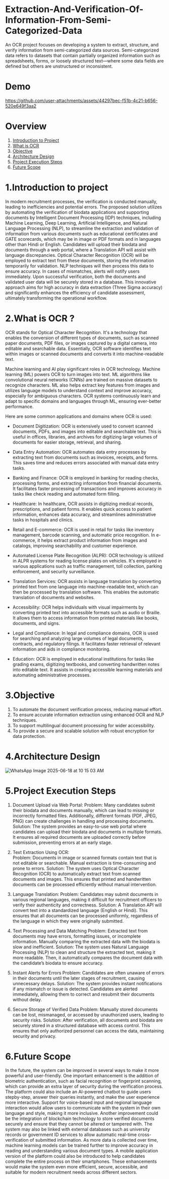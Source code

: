 # Extraction-And-Verification-Of-Information-From-Semi-Categorized-Data
An OCR project focuses on developing a system to extract, structure, and verify information from semi-categorized data sources. Semi-categorized data refers to datasets that contain partially organized information such as spreadsheets, forms, or loosely structured text—where some data fields are defined but others are unstructured or inconsistent.

# Demo

https://github.com/user-attachments/assets/44297bec-f51b-4c21-b656-520e649f3aa2



# Overview
1. [Introduction to Project](#intro)
2. [What is OCR](#ocr)
3. [Objective](#goal)
4. [Architecture Design](#archi)
5. [Project Execution Steps](#execute)
6. [Future Scope](#future)
   
# 1.Introduction to project
<a name="intro"></a>

In modern recruitment processes, the verification is conducted manually, leading to inefficiencies and potential errors. The proposed solution utilizes by automating the verification of biodata applications and supporting documents by Intelligent Document Processing (IDP) techniques, including Machine Learning, Deep Learning, Artificial Intelligence, and Natural Language Processing (NLP), to streamline the extraction and validation of information from various documents such as educational certificates and GATE scorecards, which may be in image or PDF formats and in languages other than Hindi or English. Candidates will upload their biodata and documents through a web portal, where a Translation API will assist with language discrepancies. Optical Character Recognition (OCR) will be employed to extract text from these documents, storing the information temporarily for validation. NLP techniques will then process this data to ensure accuracy. In cases of mismatches, alerts will notify users immediately. Upon successful verification, both the documents and validated user data will be securely stored in a database. This innovative approach aims for high accuracy in data extraction (Three Sigma accuracy) and significantly enhances the efficiency of candidate assessment, ultimately transforming the operational workflow.

# 2.What is OCR ?
<a name="ocr"></a>
OCR stands for Optical Character Recognition. It's a technology that enables the conversion of different types of documents, such as scanned paper documents, PDF files, or images captured by a digital camera, into editable and searchable data. Essentially, OCR software identifies text within images or scanned documents and converts it into machine-readable text.

Machine learning and AI play significant roles in OCR technology. Machine learning (ML) powers OCR to turn images into text. ML algorithms like convolutional neural networks (CNNs) are trained on massive datasets to recognize characters. ML also helps extract key features from images and utilizes language models to understand context and improve accuracy, especially for ambiguous characters. OCR systems continuously learn and adapt to specific domains and languages through ML, ensuring ever-better performance.

Here are some common applications and domains where OCR is used:

- Document Digitization: OCR is extensively used to convert scanned documents, PDFs, and images into editable and searchable text. This is useful in offices, libraries, and archives for digitizing large volumes of documents for easier storage, retrieval, and sharing.
  
- Data Entry Automation: OCR automates data entry processes by extracting text from documents such as invoices, receipts, and forms. This saves time and reduces errors associated with manual data entry tasks.
  
- Banking and Finance: OCR is employed in banking for reading checks, processing forms, and extracting information from financial documents. It facilitates faster processing of transactions and improves accuracy in tasks like check reading and automated form filling.
  
- Healthcare: In healthcare, OCR assists in digitizing medical records, prescriptions, and patient forms. It enables quick access to patient information, enhances data accuracy, and streamlines administrative tasks in hospitals and clinics.
  
- Retail and E-commerce: OCR is used in retail for tasks like inventory management, barcode scanning, and automatic price recognition. In e-commerce, it helps extract product information from images and catalogs, improving searchability and customer experience.
  
- Automated License Plate Recognition (ALPR): OCR technology is utilized in ALPR systems for reading license plates on vehicles. It's employed in various applications such as traffic management, toll collection, parking enforcement, and security surveillance.
  
- Translation Services: OCR assists in language translation by converting printed text from one language into machine-readable text, which can then be processed by translation software. This enables the automatic translation of documents and websites.
  
- Accessibility: OCR helps individuals with visual impairments by converting printed text into accessible formats such as audio or Braille. It allows them to access information from printed materials like books, documents, and signs.
  
- Legal and Compliance: In legal and compliance domains, OCR is used for searching and analyzing large volumes of legal documents, contracts, and regulatory filings. It facilitates faster retrieval of relevant information and aids in compliance monitoring.
  
- Education: OCR is employed in educational institutions for tasks like grading exams, digitizing textbooks, and converting handwritten notes into editable text. It assists in creating accessible learning materials and automating administrative processes.

# 3.Objective
<a name="goal"></a>
1. To automate the document verification process, reducing manual effort.
2. To ensure accurate information extraction using enhanced OCR and NLP techniques.
3. To support multilingual document processing for wider accessibility.
4. To provide a secure and scalable solution with robust encryption for data protection.

# 4.Architecture Design
<a name="archi"><a/>
![WhatsApp Image 2025-06-18 at 10 15 03 AM](https://github.com/user-attachments/assets/57f39cb0-8755-4078-9710-d165cdc9dcbc)


# 5.Project Execution Steps
<a name="execute"></a>

1.	Document Upload via Web Portal:
Problem:  Many candidates submit their biodata and documents manually, which can lead to missing or incorrectly formatted files. Additionally, different formats (PDF, JPEG, PNG) can create challenges in handling and processing documents. 
Solution: The system provides an easy-to-use web portal where candidates can upload their biodata and documents in multiple formats. It ensures all required documents are uploaded correctly before submission, preventing errors at an early stage.

2.	Text Extraction Using OCR:  
Problem: Documents in image or scanned formats contain text that is not editable or searchable. Manual extraction is time-consuming and prone to errors. 
Solution:  The system uses Optical Character Recognition (OCR) to automatically extract text from scanned documents and images. This ensures that printed and handwritten documents can be processed efficiently without manual intervention.

3.	Language Translation: 
Problem: Candidates may submit documents in various regional languages, making it difficult for recruitment officers to verify their authenticity and correctness. 
Solution: A Translation API will convert text into a standardized language (English or Hindi). This ensures that all documents can be processed uniformly, regardless of the language in which they were originally submitted.

4. Text Processing and Data Matching 
Problem: Extracted text from documents may have errors, formatting issues, or incomplete information. Manually comparing the extracted data with the biodata is slow and inefficient. 
Solution: The system uses Natural Language Processing (NLP) to clean and structure the extracted text, making it more readable. Then, it automatically compares the document data with the candidate’s biodata to ensure accuracy.

5. Instant Alerts for Errors 
Problem: Candidates are often unaware of errors in their documents until the later stages of recruitment, causing unnecessary delays. 
Solution: The system provides instant notifications if any mismatch or issue is detected. Candidates are alerted immediately, allowing them to correct and resubmit their documents without delay.

6. Secure Storage of Verified Data 
Problem: Manually stored documents can be lost, mismanaged, or accessed by unauthorized users, leading to security risks. 
Solution:  After verification, all documents and biodata are securely stored in a structured database with access control. This ensures that only authorized personnel can access the data, maintaining security and privacy.

# 6.Future Scope
<a name="future"></a>
In the future, the system can be improved in several ways to make it more powerful and user-friendly. One important enhancement is the addition of biometric authentication, such as facial recognition or fingerprint scanning, which can provide an extra layer of security during the verification process. The platform could also include an AI-powered chatbot to guide users stepby-step, answer their queries instantly, and make the user experience more interactive. Support for voice-based input and regional language interaction would allow users to communicate with the system in their own language and style, making it more inclusive. Another improvement could be the integration of blockchain technology to store verified documents securely and ensure that they cannot be altered or tampered with. The system may also be linked with external databases such as university records or government ID services to allow automatic real-time cross-verification of submitted information. As more data is collected over time, machine learning models can be trained further to improve accuracy in reading and understanding various document types. A mobile application version of the platform could also be introduced to help candidates complete the entire process on their smartphones. These enhancements would make the system even more efficient, secure, accessible, and suitable for modern recruitment needs across different sectors.
